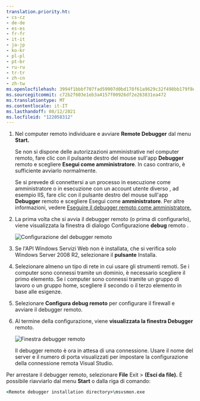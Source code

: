 ```yaml
---
translation.priority.ht:
- cs-cz
- de-de
- es-es
- fr-fr
- it-it
- ja-jp
- ko-kr
- pl-pl
- pt-br
- ru-ru
- tr-tr
- zh-cn
- zh-tw
ms.openlocfilehash: 3994f1bbbf707fad59907d0bd178f61a9629c32f498bb179f8edaa24ff1d2cf5
ms.sourcegitcommit: c72b2f603e1eb3a4157f00926df2e263831ea472
ms.translationtype: MT
ms.contentlocale: it-IT
ms.lasthandoff: 08/12/2021
ms.locfileid: "122058312"
---
```

1. Nel computer remoto individuare e avviare **Remote Debugger** dal menu **Start.** 
   
   Se non si dispone delle autorizzazioni amministrative nel computer remoto, fare clic con il pulsante destro del mouse sull'app **Debugger** remoto e scegliere **Esegui come amministratore**. In caso contrario, è sufficiente avviarlo normalmente.

   Se si prevede di connettersi a un processo in esecuzione come amministratore o in esecuzione con un account utente diverso , ad esempio IIS, fare clic con il pulsante destro del mouse sull'app **Debugger** remoto e scegliere Esegui come **amministratore**. Per altre informazioni, vedere [Eseguire il debugger remoto come amministratore.](../remote-debugging-errors-and-troubleshooting.md#run-the-remote-debugger-as-an-administrator)
   
1. La prima volta che si avvia il debugger remoto (o prima di configurarlo), viene visualizzata la finestra di dialogo Configurazione **debug** remoto .  
  
    ![Configurazione del debugger remoto](../media/remotedebuggerconfwizardpage.png "Configurazione del debugger remoto")  
  
1. Se l'API Windows Servizi Web non è installata, che si verifica solo Windows Server 2008 R2, selezionare il **pulsante** Installa.  
  
1. Selezionare almeno un tipo di rete in cui usare gli strumenti remoti. Se i computer sono connessi tramite un dominio, è necessario scegliere il primo elemento. Se i computer sono connessi tramite un gruppo di lavoro o un gruppo home, scegliere il secondo o il terzo elemento in base alle esigenze.  
  
1. Selezionare **Configura debug remoto** per configurare il firewall e avviare il debugger remoto.  
  
1. Al termine della configurazione, viene **visualizzata la finestra Debugger** remoto.
  
    ![Finestra debugger remoto](../media/remotedebuggerwindow.png "Finestra debugger remoto")
  
    Il debugger remoto è ora in attesa di una connessione. Usare il nome del server e il numero di porta visualizzati per impostare la configurazione della connessione remota Visual Studio.  
  
Per arrestare il debugger remoto, selezionare **File** Exit  >  **(Esci da file).** È possibile riavviarlo dal menu **Start** o dalla riga di comando:  
  
```cmd
<Remote debugger installation directory>\msvsmon.exe
```
